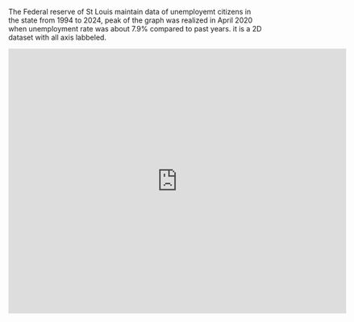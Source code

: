 The Federal reserve of St Louis maintain data of unemployemt citizens in the state from 1994 to 2024, peak of the graph was realized in April  2020 when unemployment rate was about 7.9% compared to past years. it is a 2D dataset with all axis labbeled.
<iframe src="https://fred.stlouisfed.org/graph/graph-landing.php?g=1uwOK&width=670&height=475" scrolling="no" frameborder="0" style="overflow:hidden; width:670px; height:525px;" allowTransparency="true" loading="lazy"></iframe>
